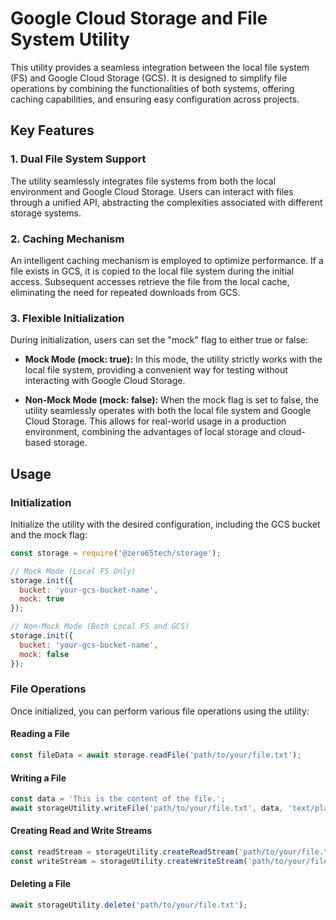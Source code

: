 # Google Cloud Storage and File System Utility

This utility provides a seamless integration between the local file system (FS) and Google Cloud Storage (GCS). It is designed to simplify file operations by combining the functionalities of both systems, offering caching capabilities, and ensuring easy configuration across projects.

## Key Features

### 1. Dual File System Support

The utility seamlessly integrates file systems from both the local environment and Google Cloud Storage. Users can interact with files through a unified API, abstracting the complexities associated with different storage systems.

### 2. Caching Mechanism

An intelligent caching mechanism is employed to optimize performance. If a file exists in GCS, it is copied to the local file system during the initial access. Subsequent accesses retrieve the file from the local cache, eliminating the need for repeated downloads from GCS.

### 3. Flexible Initialization

During initialization, users can set the "mock" flag to either true or false:

- **Mock Mode (mock: true):** In this mode, the utility strictly works with the local file system, providing a convenient way for testing without interacting with Google Cloud Storage.

- **Non-Mock Mode (mock: false):** When the mock flag is set to false, the utility seamlessly operates with both the local file system and Google Cloud Storage. This allows for real-world usage in a production environment, combining the advantages of local storage and cloud-based storage.

## Usage

### Initialization

Initialize the utility with the desired configuration, including the GCS bucket and the mock flag:

```javascript
const storage = require('@zero65tech/storage');

// Mock Mode (Local FS Only)
storage.init({
  bucket: 'your-gcs-bucket-name',
  mock: true
});

// Non-Mock Mode (Both Local FS and GCS)
storage.init({
  bucket: 'your-gcs-bucket-name',
  mock: false
});
```

### File Operations

Once initialized, you can perform various file operations using the utility:

#### Reading a File

```javascript
const fileData = await storage.readFile('path/to/your/file.txt');
```

#### Writing a File

```javascript
const data = 'This is the content of the file.';
await storageUtility.writeFile('path/to/your/file.txt', data, 'text/plain');
```

#### Creating Read and Write Streams

```javascript
const readStream = storageUtility.createReadStream('path/to/your/file.txt');
const writeStream = storageUtility.createWriteStream('path/to/your/file.txt', 'text/plain');
```

#### Deleting a File

```javascript
await storageUtility.delete('path/to/your/file.txt');
```


